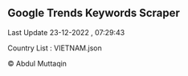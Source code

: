 

## Google Trends Keywords Scraper 
 
Last Update 23-12-2022 , 07:29:43

Country List :
VIETNAM.json



© Abdul Muttaqin 
